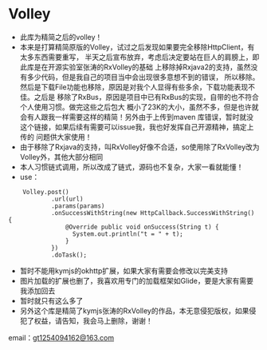 # Volley
* 此库为精简之后的volley！
* 本来是打算精简原版的Volley，试过之后发现如果要完全移除HttpClient，有太多东西需要重写，
  半天之后宣布放弃，考虑后决定要站在巨人的肩膀上，即此库是在开源实验室张涛的RxVolley的基础
  上移除掉Rxjava2的支持，虽然没有多少代码，但是我自己的项目当中会出现很多意想不到的错误，
  所以移除。然后是下载File功能也移除，原因是对我个人显得有些多余，下载功能表现不佳。之后是
  移除了RxBus，原因是项目中已有RxBus的实现，自带的也不符合个人使用习惯。做完这些之后包大
  概小了23K的大小，虽然不多，但是也许就会有人跟我一样需要这样的精简！另外由于上传到maven
  库错误，暂时就没这个链接，如果后续有需要可以issue我，我也好发挥自己开源精神，搞定上传的
  问题供大家使用！
* 由于移除了Rxjava的支持，叫RxVolley好像不合适，so使用除了RxVolley改为Volley外，其他大部分相同
* 本人习惯链式调用，所以改成了链式，源码也不复杂，大家一看就能懂！
* use：
```
	Volley.post()
	        .url(url)
	        .params(params)
	        .onSuccessWithString(new HttpCallback.SuccessWithString() {
	            @Override public void onSuccess(String t) {
	              System.out.println("t = " + t);
	            }
	        })
	        .doTask();
```
* 暂时不能用kymjs的okhttp扩展，如果大家有需要会修改以完美支持
* 图片加载的扩展也删了，我喜欢用专门的加载框架如Glide，要是大家有需要我添加回去
* 暂时就只有这么多了
* 另外这个库是精简了kymjs张涛的RxVolley的作品，本无意侵犯版权，如果侵犯了权益，请告知，我会马上删除，谢谢！

email：gt1254094162@163.com
